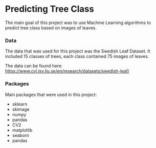 # Predicting Tree Class

The main goal of this project was to use Machine Learning algorithms to predict tree class based on images of leaves. 

### Data

The data that was used for this project was the Swedish Leaf Dataset. It included 15 classes of trees, each class contained 75 images of leaves. 

The data can be found here: https://www.cvl.isy.liu.se/en/research/datasets/swedish-leaf/

### Packages 

Main packages that were used in this project: 
* sklearn 
* skimage
* numpy
* pandas
* CV2
* matplotlib
* seaborn 
* pandas